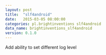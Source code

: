 ```yaml
---
layout: post
title:  "slf4android"
date:   2015-03-05 08:00:00
categories: pl.brightinventions slf4android
data_name: brightinventions_slf4android
version: 0.1.0
---
```


Add ability to set different log level
